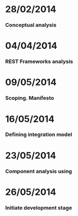 # 28/02/2014 #

### Conceptual analysis ###

# 04/04/2014 #

### REST Frameworks analysis ###

# 09/05/2014 #

### Scoping. Manifesto ###

# 16/05/2014 #

### Defining integration model ###

# 23/05/2014 #

### Component analysis using ###

# 26/05/2014 #

### Initiate development stage ###

